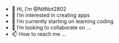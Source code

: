 - 👋 Hi, I’m @NitNot2802
- 👀 I’m interested in creating apps
- 🌱 I’m currently starting on learning coding
- 💞️ I’m looking to collaborate on ...
- 📫 How to reach me ...

<!---
NitNot2802/NitNot2802 is a ✨ special ✨ repository because its `README.md` (this file) appears on your GitHub profile.
You can click the Preview link to take a look at your changes.
--->
